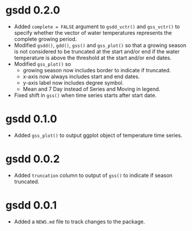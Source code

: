<!-- NEWS.md is maintained by https://fledge.cynkra.com, contributors should not edit this file -->

# gsdd 0.2.0

-  Added `complete = FALSE` argument to `gsdd_vctr()` and `gss_vctr()` to specify whether the vector of water temperatures represents the complete growing period.
- Modified `gsdd()`, `gdd()`, `gss()` and `gss_plot()` so that a growing season is not considered to be truncated at the start and/or end if the water temperature is above the threshold at the start and/or end dates.
- Modified `gss_plot()` so
  - growing season now includes border to indicate if truncated.
  - x-axis now always includes start and end dates.
  - y-axis label now includes degree symbol.
  - Mean and 7 Day instead of Series and Moving in legend.
- Fixed shift in `gss()` when time series starts after start date.

# gsdd 0.1.0

- Added `gss_plot()` to output ggplot object of temperature time series.


# gsdd 0.0.2

- Added `truncation` column to output of `gss()` to indicate if season truncated.


# gsdd 0.0.1

- Added a `NEWS.md` file to track changes to the package.
